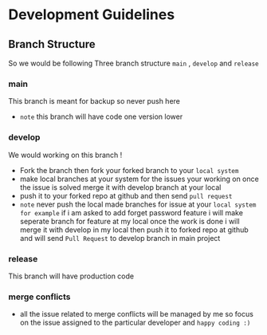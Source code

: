 # Development Guidelines
## Branch Structure
So we would be following Three branch structure `main` , `develop` and `release`

### main
This branch is meant for backup so never push here
- `note` this branch will have code one version lower
### develop
We would working on this branch !
- Fork the branch then fork your forked branch to your `local system`
- make local branches at your system for the issues your working on once the issue is solved merge it with develop branch at your local
- push it to your forked repo at github and then send `pull request`
- `note` never push the local made branches for issue at your `local system`
  `for example` if i am asked to add forget password feature i will make seperate branch for feature at my local once the work is done i will merge it with develop in my local then push it to forked repo at github and will send `Pull Request` to develop branch in main project
### release 
This branch will have production code
### merge conflicts
- all the issue related to merge conflicts will be managed by me so focus on the issue assigned to the particular developer and `happy coding :)`

<!--

**Here are some ideas to get you started:**

🙋‍♀️ A short introduction - what is your organization all about?
🌈 Contribution guidelines - how can the community get involved?
👩‍💻 Useful resources - where can the community find your docs? Is there anything else the community should know?
🍿 Fun facts - what does your team eat for breakfast?
🧙 Remember, you can do mighty things with the power of [Markdown](https://docs.github.com/github/writing-on-github/getting-started-with-writing-and-formatting-on-github/basic-writing-and-formatting-syntax)
-->
